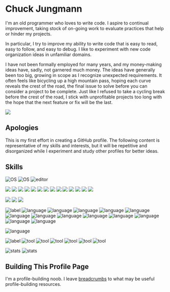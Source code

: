 # Chuck Jungmann

I'm an old programmer who loves to write code.  I aspire to continual
improvement, taking stock of on-going work to evaluate practices that help
or hinder my projects.

In particular, I try to improve my ability to write code that is easy to
read, easy to follow, and easy to debug.  I like to experiment with new
code organization ideas in unfamiliar domains.

I have not been formally employed for many years, and my money-making
ideas have, sadly, not garnered much money.  The ideas have generally been
too big, growing in scope as I recognize unexpected requirements.  It
often feels like bicycling up a high mountain pass, hoping each curve
reveals the crest of the road, the final issue to solve before you can
consider a project to be complete.  Just like I refused to take a cycling
break before the crest of the road, I stick with unprofitable projects too
long with the hope that the next feature or fix will be the last.

![](https://visitor-badge.glitch.me/badge?page_id=cjungmann.cjungmann)

## Apologies

This is my first effort in creating a GitHub profile.  The following
content is representative of my skills and interests, but it will be
repetitive and disorganized while I experiment and study other profiles
for better ideas.

## Skills

![OS](https://img.shields.io/badge/OS-Linux-informational?style=flat-square&logo=linux&logoColor=white)
![OS](https://img.shields.io/badge/OS-BSD-informational?style=flat-square&logo=bsd&logoColor=white)
![editor](https://img.shields.io/badge/Editor-emacs-blue?style=flat-square&logo=gnu%20emacs&logoColor=white)



![](https://img.shields.io/badge/Code-C-informational?style=flat&logo=c&logoColor=white&color=2bbc8a)
![](https://img.shields.io/badge/Code-C++-informational?style=flat&logo=c%2b%2b&logoColor=white&color=2bbc8a)
![](https://img.shields.io/badge/Code-Make-informational?style=flat&logo=make&logoColor=white&color=2bbc8a)
![](https://img.shields.io/badge/Code-Python-informational?style=flat&logo=python&logoColor=white&color=2bbc8a)
![](https://img.shields.io/badge/Code-JavaScript-informational?style=flat&logo=javascript&logoColor=white&color=2bbc8a)
![](https://img.shields.io/badge/Code-Bash-informational?style=flat&logo=gnu-bash&logoColor=white&color=2bbc8a)
![](https://img.shields.io/badge/Code-Make-informational?logo=make&style=flat&logoColor=white&color=2bbc8a)
![](https://img.shields.io/badge/Code-XML-informational?style=flat&logoColor=white&color=2bbc8a)
![](https://img.shields.io/badge/Code-XSLT-informational?style=flat&logoColor=white&color=2bbc8a)
![](https://img.shields.io/badge/Code-PHP-informational?style=flat&logo=php&logoColor=white&color=2bbc8a)
![](https://img.shields.io/badge/Code-MySQL-informational?style=flat&logo=mysql&logoColor=white&color=2bbc8a)
![](https://img.shields.io/badge/Code-HTML5-informational?logo=html5&style=flat&logoColor=white&color=2bbc8a)
![](https://img.shields.io/badge/Code-CSS3-informational?logo=css3&style=flat&logoColor=white&color=2bbc8a)
![](https://img.shields.io/static/v1?label=Code&message=Berkeley%20DB&style=flat&logoColor=white&color=2bbc8a)

![](https://img.shields.io/badge/Tool-valgrind-informational?style=flat&logoColor=white&color=2bbc8a)
![](https://img.shields.io/badge/Tool-GDB-informational?style=flat&logo=gdb&logoColor=white&color=2bbc8a)
![](https://img.shields.io/badge/Tool-Shell-informational?style=flat&&logo=shell&logoColor=white&color=2bbc8a)


![label](https://img.shields.io/badge/-languages:-grey)
![language](https://img.shields.io/static/v1?logo=c&message=c&color=2bbc8a&logoColor=white&label=)
![language](https://img.shields.io/static/v1?logo=Cplusplus&message=C%2B%2B&color=66F&label=)
![language](https://img.shields.io/static/v1?logo=python&message=python&color=00F&label=)
![language](https://img.shields.io/static/v1?logo=gnubash&message=GNU%20BASH&color=00F&label=)
![language](https://img.shields.io/static/v1?logo=javascript&message=javascript&color=00F&label=)
![language](https://img.shields.io/static/v1?logo=php&message=php&color=000&logo-color=00F&label=)
![language](https://img.shields.io/static/v1?logo=xslt&message=xslt&color=000&logo-color=00F&label=)
![language](https://img.shields.io/static/v1?logo=mysql&message=mysql&color=purple&label=)
![language](https://img.shields.io/static/v1?logo=html5&message=html5&color=purple&label=)
![language](https://img.shields.io/static/v1?logo=css3&message=css3&color=purple&label=)
![language](https://img.shields.io/static/v1?logo=apache&message=apache&color=purple&label=)
![language](https://img.shields.io/static/v1?logo=shell&message=shell&color=purple&label=)
![language](https://img.shields.io/static/v1?logo=make&message=make&color=purple&label=)

![language](https://img.shields.io/static/v1?logo=appveyor&message=xslt&color=000&logo-color=00F&label=)

![label](https://img.shields.io/badge/-tools:-grey)
![tool](https://img.shields.io/static/v1?logo=git&message=git&color=66F&label=)
![tool](https://img.shields.io/static/v1?logo=github&message=Github&color=black&label=)
![tool](https://img.shields.io/badge/-GCC-red)
![tool](https://img.shields.io/static/v1?logo=gdb&message=GDB&color=yellow&label=)
![tool](https://img.shields.io/static/v1?logo=groff&message=groff&color=yellow&label=)
![tool](https://img.shields.io/static/v1?logo=texinfo&message=texinfo&color=yellow&label=)


![stats](https://github-readme-stats.vercel.app/api?username=cjungmann&show_icons=true&include_all_commits=true&layout=compact)
![stats](https://github-readme-stats.vercel.app/api/top-langs/?username=cjungmann&layout=compact)
 
## Building This Profile Page

I'm a profile-building noob.  I leave [breadcrumbs](links.md) to what may be
useful profile-building resources.

